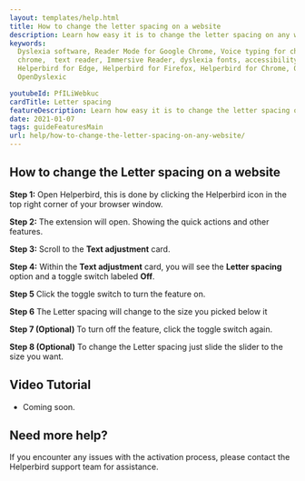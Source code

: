 ```yaml
---
layout: templates/help.html
title: How to change the letter spacing on a website
description: Learn how easy it is to change the letter spacing on any website.
keywords:
  Dyslexia software, Reader Mode for Google Chrome, Voice typing for chrome, Text to speech for
  chrome,  text reader, Immersive Reader, dyslexia fonts, accessibility software, dyslexia software,
  Helperbird for Edge, Helperbird for Firefox, Helperbird for Chrome, Opendyslexic for Chrome,
  OpenDyslexic

youtubeId: PfILiWebkuc
cardTitle: Letter spacing
featureDescription: Learn how easy it is to change the letter spacing on any website.
date: 2021-01-07
tags: guideFeaturesMain
url: help/how-to-change-the-letter-spacing-on-any-website/
---
```




## How to change the Letter spacing on a website

**Step 1:** Open Helperbird, this is done by clicking the Helperbird icon in the top right corner of your browser window.

**Step 2:** The extension will open. Showing the quick actions and other features.

**Step 3:** Scroll to the **Text adjustment** card.

**Step 4:** Within the **Text adjustment** card, you will see the **Letter spacing** option and a toggle switch labeled **Off**.

**Step 5** Click the toggle switch to turn the feature on.

**Step 6** The Letter spacing will change to the size you picked below it

**Step 7 (Optional)** To turn off the feature, click the toggle switch again.

**Step 8 (Optional)** To change the Letter spacing just slide the slider to the size you want.


## Video Tutorial

- Coming soon.



## Need more help?

If you encounter any issues with the activation process, please contact the Helperbird support team for assistance.


